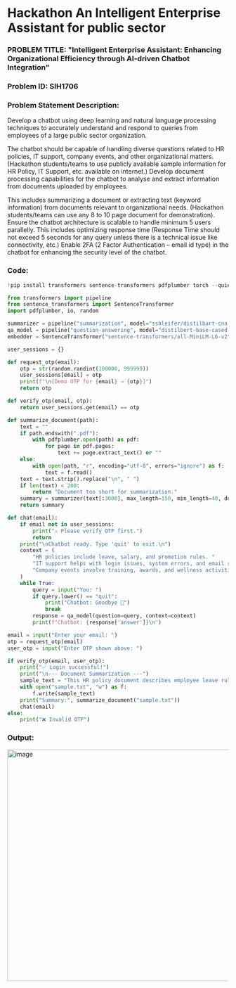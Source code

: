 # Hackathon An Intelligent Enterprise Assistant for public sector

### PROBLEM TITLE: "Intelligent Enterprise Assistant: Enhancing Organizational Efficiency through AI-driven Chatbot Integration"

### Problem ID: SIH1706

### Problem Statement Description:

Develop a chatbot using deep learning and natural language processing techniques to accurately understand and respond to queries from employees of a large public sector organization.

The chatbot should be capable of handling diverse questions related to HR policies, IT support, company events, and other organizational matters. (Hackathon students/teams to use publicly available sample information for HR Policy, IT Support, etc. available on internet.) Develop document processing capabilities for the chatbot to analyse and extract information from documents uploaded by employees.

This includes summarizing a document or extracting text (keyword information) from documents relevant to organizational needs. (Hackathon students/teams can use any 8 to 10 page document for demonstration). Ensure the chatbot architecture is scalable to handle minimum 5 users parallelly. This includes optimizing response time (Response Time should not exceed 5 seconds for any query unless there is a technical issue like connectivity, etc.) Enable 2FA (2 Factor Authentication – email id type) in the chatbot for enhancing the security level of the chatbot.

### Code:
```python
!pip install transformers sentence-transformers pdfplumber torch --quiet

from transformers import pipeline
from sentence_transformers import SentenceTransformer
import pdfplumber, io, random

summarizer = pipeline("summarization", model="sshleifer/distilbart-cnn-12-6")
qa_model = pipeline("question-answering", model="distilbert-base-cased-distilled-squad")
embedder = SentenceTransformer("sentence-transformers/all-MiniLM-L6-v2")

user_sessions = {}

def request_otp(email):
    otp = str(random.randint(100000, 999999))
    user_sessions[email] = otp
    print(f"\n[Demo OTP for {email} → {otp}]")
    return otp

def verify_otp(email, otp):
    return user_sessions.get(email) == otp

def summarize_document(path):
    text = ""
    if path.endswith(".pdf"):
        with pdfplumber.open(path) as pdf:
            for page in pdf.pages:
                text += page.extract_text() or ""
    else:
        with open(path, "r", encoding="utf-8", errors="ignore") as f:
            text = f.read()
    text = text.strip().replace("\n", " ")
    if len(text) < 200:
        return "Document too short for summarization."
    summary = summarizer(text[:3000], max_length=150, min_length=40, do_sample=False)[0]["summary_text"]
    return summary

def chat(email):
    if email not in user_sessions:
        print("⚠️ Please verify OTP first.")
        return
    print("\nChatbot ready. Type 'quit' to exit.\n")
    context = (
        "HR policies include leave, salary, and promotion rules. "
        "IT support helps with login issues, system errors, and email setup. "
        "Company events involve training, awards, and wellness activities."
    )
    while True:
        query = input("You: ")
        if query.lower() == "quit":
            print("Chatbot: Goodbye 👋")
            break
        response = qa_model(question=query, context=context)
        print(f"Chatbot: {response['answer']}\n")

email = input("Enter your email: ")
otp = request_otp(email)
user_otp = input("Enter OTP shown above: ")

if verify_otp(email, user_otp):
    print("✅ Login successful!")
    print("\n--- Document Summarization ---")
    sample_text = "This HR policy document describes employee leave rules, benefits, and working conditions."
    with open("sample.txt", "w") as f:
        f.write(sample_text)
    print("Summary:", summarize_document("sample.txt"))
    chat(email)
else:
    print("❌ Invalid OTP")

```
### Output:
<img width="522" height="527" alt="image" src="https://github.com/user-attachments/assets/5d94818a-adc3-44fb-a531-d2588269f4ee" />


